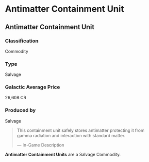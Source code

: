 # Antimatter Containment Unit
## Antimatter Containment Unit

### Classification

Commodity

### Type

Salvage

### Galactic Average Price

26,608 CR

### Produced by

Salvage

> 
> 
> This containment unit safely stores antimatter protecting it from gamma radiation and interaction with standard matter.
> 
> 
> — In-Game Description
> 

**Antimatter Containment Units** are a Salvage Commodity.